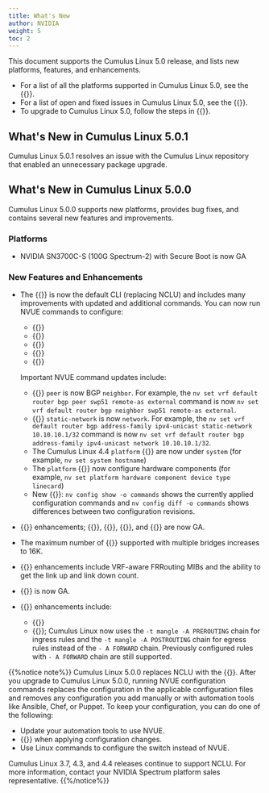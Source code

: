 ```yaml
---
title: What's New
author: NVIDIA
weight: 5
toc: 2
---
```

This document supports the Cumulus Linux 5.0 release, and lists new platforms, features, and enhancements.

- For a list of all the platforms supported in Cumulus Linux 5.0, see the {{<exlink url="www.nvidia.com/en-us/networking/ethernet-switching/hardware-compatibility-list/" text="Hardware Compatibility List (HCL)">}}.
- For a list of open and fixed issues in Cumulus Linux 5.0, see the {{<link title="Cumulus Linux 5.0 Release Notes" text="Cumulus Linux 5.0 Release Notes">}}.
- To upgrade to Cumulus Linux 5.0, follow the steps in {{<link url="Upgrading-Cumulus-Linux">}}.
<!-- vale off -->
## What's New in Cumulus Linux 5.0.1
<!-- vale on -->
Cumulus Linux 5.0.1 resolves an issue with the Cumulus Linux repository that enabled an unnecessary package upgrade.
<!-- vale off -->
## What's New in Cumulus Linux 5.0.0
<!-- vale on -->
Cumulus Linux 5.0.0 supports new platforms, provides bug fixes, and contains several new features and improvements.

### Platforms

- NVIDIA SN3700C-S (100G Spectrum-2) with Secure Boot is now GA

### New Features and Enhancements

- The {{<link url="NVIDIA-User-Experience-NVUE" text="NVUE object model">}} is now the default CLI (replacing NCLU) and includes many improvements with updated and additional commands. You can now run NVUE commands to configure:
     - {{<link url="Protocol-Independent-Multicast-PIM" text="PIM">}}
     - {{<link url="IGMP-and-MLD-Snooping" text="IGMP">}}
     - {{<link url="Virtual-Router-Redundancy-VRR-and-VRRP/#vrrp" text="VRRP">}}
     - {{<link title="Setting the Date and Time" text="The time zone">}}
     - {{<link url="Interface-Configuration-and-Management/#interface-descriptions" text="Interface descriptions (aliases)">}}

  Important NVUE command updates include:
     - {{<link url="Basic-BGP-Configuration" text="BGP">}} `peer` is now BGP `neighbor`. For example, the `nv set vrf default router bgp peer swp51 remote-as external` command is now `nv set vrf default router bgp neighbor swp51 remote-as external`.
     - {{<link url="Basic-BGP-Configuration" text="BGP">}} `static-network` is now `network`. For example, the `nv set vrf default router bgp address-family ipv4-unicast static-network 10.10.10.1/32` command is now `nv set vrf default router bgp address-family ipv4-unicast network 10.10.10.1/32`.
     - The Cumulus Linux 4.4 `platform` {{<link url="NVIDIA-User-Experience-NVUE/#command-categories" text="commands">}} are now under `system` (for example, `nv set system hostname`)
     - The `platform` {{<link url="NVIDIA-User-Experience-NVUE/#command-categories" text="commands">}} now configure hardware components (for example, `nv set platform hardware component device type linecard`)
     - New {{<link url="NVIDIA-User-Experience-NVUE/#configuration-management-commands" text="configuration management commands">}}: `nv config show -o commands` shows the currently applied configuration commands and `nv config diff -o commands` shows differences between two configuration revisions.

- {{<link url="Precision-Time-Protocol-PTP" text="PTP Boundary Clock">}} enhancements; {{<link url="Precision-Time-Protocol-PTP/#message-mode" text="Message mode">}}, {{<link url="Precision-Time-Protocol-PTP/#acceptable-master-table" text="acceptable master table">}}, {{<link url="Precision-Time-Protocol-PTP/#dscp" text="DSCP">}}, and {{<link url="Precision-Time-Protocol-PTP/#ttl-for-a-ptp-message" text="TTL for a PTP message">}} are now GA.
- The maximum number of {{<link url="VLAN-aware-Bridge-Mode/#configure-multiple-vlan-aware-bridges" text="VLAN elements">}} supported with multiple bridges increases to 16K.
- {{<link url="Simple-Network-Management-Protocol-SNMP" text="SNMP">}} enhancements include VRF-aware FRRouting MIBs and the ability to get the link up and link down count.
- {{<link url="Optional-BGP-Configuration/#suppress-route-advertisement" text="Suppress route advertisement">}} is now GA.
- {{<link url="Netfilter-ACLs" text="Netfilter-ACL">}} enhancements include:
  - {{<link url="Netfilter-ACLs/#control-plane-policers" text="New control plane policer configuration">}}
  - {{<link url="Netfilter-ACLs/#install-and-manage-acl-rules-with-nvue" text="Updated rules">}}; Cumulus Linux now uses the `-t mangle -A PREROUTING` chain for ingress rules and the `-t mangle -A POSTROUTING` chain for egress rules instead of the `- A FORWARD` chain. Previously configured rules with `- A FORWARD` chain are still supported.

{{%notice note%}}
Cumulus Linux 5.0.0 replaces NCLU with the {{<link url="NVIDIA-User-Experience-NVUE" text="NVUE object model">}}. After you upgrade to Cumulus Linux 5.0.0, running NVUE configuration commands replaces the configuration in the applicable configuration files and removes any configuration you add manually or with automation tools like Ansible, Chef, or Puppet. To keep your configuration, you can do one of the following:

- Update your automation tools to use NVUE.
- {{<link url="NVIDIA-User-Experience-NVUE/#configure-nvue-to-ignore-linux-files" text="Configure NVUE to ignore certain underlying Linux files">}} when applying configuration changes.
- Use Linux commands to configure the switch instead of NVUE.

Cumulus Linux 3.7, 4.3, and 4.4 releases continue to support NCLU. For more information, contact your NVIDIA Spectrum platform sales representative.
{{%/notice%}}
